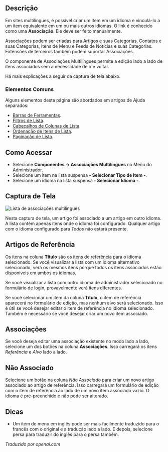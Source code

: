 <!-- Filename: Help4.x:Multilingual_Associations  / Display title: Associações Multilíngues -->

## Descrição

Em sites multilíngues, é possível criar um item em um idioma e vinculá-lo a um item equivalente em um ou mais outros idiomas. O link é conhecido como uma **Associação**. Ele deve ser feito manualmente.

Associações podem ser criadas para Artigos e suas Categorias, Contatos e suas Categorias, Itens de Menu e Feeds de Notícias e suas Categorias. Extensões de terceiros também podem suportar Associações.

O componente de Associações Multilíngues permite a edição lado a lado de itens associados sem a necessidade de ir e voltar.

Há mais explicações a seguir da captura de tela abaixo.

### Elementos Comuns

Alguns elementos desta página são abordados em artigos de Ajuda separados:

* [Barras de Ferramentas](jdocmanual?article=help/common-elements/toolbars).
* [Filtros de Lista](jdocmanual?article=help/common-elements/list-filters).
* [Cabeçalhos de Colunas de Lista](jdocmanual?article=help/common-elements/list-column-headers).
* [Ordenação de Itens de Lista](jdocmanual?article=help/common-elements/list-ordering).
* [Paginação de Lista](jdocmanual?article=help/common-elements/list-pagination).

## Como Acessar

* Selecione **Componentes → Associações Multilíngues** no Menu do Administrador.
* Selecione um item na lista suspensa **- Selecionar Tipo de Item -**.
* Selecione um idioma na lista suspensa **- Selecionar Idioma -**.

## Captura de Tela

![Lista de associações multilíngues](../../../ptbr/images/multilingual-associations/multilingual-associations-list.png)

Nesta captura de tela, um artigo foi associado a um artigo em outro idioma. A lista contém apenas itens onde o idioma foi configurado. Qualquer artigo com o idioma configurado para *Todos* não estará presente.

## Artigos de Referência

Os itens na coluna **Título** são os itens de referência para o idioma selecionado. Se você visualizar a lista com um idioma alternativo selecionado, verá os mesmos itens porque todos os itens associados estão disponíveis em ambos os idiomas.

Se você visualizar a lista com outro idioma de administrador selecionado no formulário de login, provavelmente verá itens diferentes.

Se você selecionar um item da coluna **Título**, o item de referência aparecerá no formulário de edição, mas nenhum alvo será selecionado. Isso é útil se você desejar editar o item de referência no idioma selecionado. Também é necessário se você desejar criar um novo item associado.

## Associações

Se você deseja editar uma associação existente no modo lado a lado, selecione um
dos botões na coluna **Associações**. Isso carregará os itens *Referência* e
*Alvo* lado a lado.

## Não Associado

Selecione um botão na coluna *Não Associado* para criar um novo artigo associado ao artigo de referência. Isso carregará um formulário de edição com o item de referência ao lado de um novo item associado vazio. O idioma é pré-preenchido e não pode ser alterado.

## Dicas

- Um item de menu em inglês pode ser mais facilmente traduzido para o francês com
  o original e a tradução lado a lado. E depois, selecione persa para
  traduzir do inglês para o persa também.

*Traduzido por openai.com*

